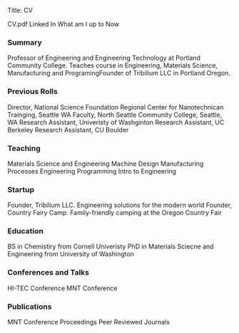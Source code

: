 Title: CV

CV.pdf
Linked In
What am I up to Now


### Summary

Professor of Engineering and Engineering Technology at Portland Community College. Teaches course in Engineering, Materials Science, Manufacturing and ProgramingFounder of Tribilium LLC in Portland Oregon.

### Previous Rolls
Director, National Science Foundation Regional Center for Nanotechnican Trainging, Seattle WA
Faculty, North Seattle Community College, Seattle, WA
Research Assistant, Univeristy of Washginton
Research Assistant, UC Berkeley
Research Assistant, CU Boulder

### Teaching
Materials Science and Engineering
Machine Design
Manufacturing Processes
Engineering Programming
Intro to Engineering


### Startup

Founder, Tribilium LLC. Engineering solutions for the modern world
Founder, Country Fairy Camp. Family-friendly camping at the Oregon Country Fair

### Education

BS in Chemistiry from  Cornell Univeristy 
PhD in Materials Sciecne and Engineering from University of Washington

### Conferences and Talks

HI-TEC Conference
MNT Conference

### Publications
MNT Conference Proceedings
Peer Reviewed Journals
